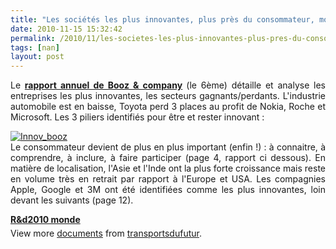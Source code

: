 ```yaml
---
title: "Les sociétés les plus innovantes, plus près du consommateur, moins de hard', plus de 'soft''"
date: 2010-11-15 15:32:42
permalink: /2010/11/les-societes-les-plus-innovantes-plus-pres-du-consommateur-moins-de-hard-plus-de-soft.html
tags: [nan]
layout: post
---
```


<p style="text-align: justify">Le <strong><a href="http://www.booz.com/global/home/what_we_think/featured_content/innovation_1000_2010" target="_blank">rapport annuel de Booz & company</a> </strong>(le 6ème) détaille et analyse les entreprises les plus innovantes, les secteurs gagnants/perdants. L'industrie automobile est en baisse, Toyota perd 3 places au profit de Nokia, Roche et Microsoft. Les 3 piliers identifiés pour être et rester innovant : </p>  <!--more-->   <p style="text-align: justify"><a href="https://gabrielplassat.github.io/transportsdufutur/wp-content/uploads/sites/6/old/6a0120a66d2ad4970b013488ff2b15970c-800wi.jpg" rel="lightbox"><img alt="Innov_booz" class="asset  asset-image at-xid-6a0120a66d2ad4970b013488ff2b15970c" src="/wp-content/uploads/sites/6/old/6a0120a66d2ad4970b013488ff2b15970c-500wi.jpg" style="margin-left: auto;margin-right: auto" title="Innov_booz" /></a> <br />Le consommateur devient de plus en plus important (enfin !) : à connaitre, à comprendre, à inclure, à faire participer (page 4, rapport ci dessous). En matière de localisation, l'Asie et l'Inde ont la plus forte croissance mais reste en volume très en retrait par rapport à l'Europe et USA. Les compagnies Apple, Google et 3M ont été identifiées comme les plus innovantes, loin devant les suivants (page 12).</p> <div id="__ss_5784508" style="width: 477px"><strong style="margin: 12px 0 4px"><a href="http://www.slideshare.net/transportsdufutur/rd2010-monde" title="R&d2010 monde">R&d2010 monde</a></strong>        <div style="padding: 5px 0 12px">View more <a href="http://www.slideshare.net/">documents</a> from <a href="http://www.slideshare.net/transportsdufutur">transportsdufutur</a>.</div> </div>
